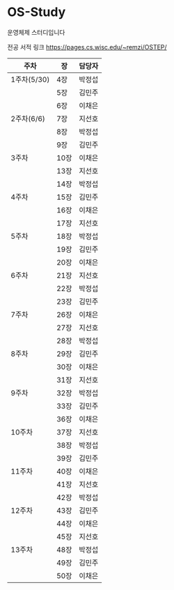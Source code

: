 # OS-Study
운영체제 스터디입니다

전공 서적 링크
https://pages.cs.wisc.edu/~remzi/OSTEP/

| 주차 | 장 | 담당자 |
| --- | --- | --- |
| 1주차(5/30) | 4장 | 박정섭 |
|  | 5장 | 김민주 |
|  | 6장 | 이채은 |
| 2주차(6/6) | 7장 | 지선호 |
|  | 8장 | 박정섭 |
|  | 9장 | 김민주 |
| 3주차 | 10장 | 이채은 |
|  | 13장 | 지선호 |
|  | 14장 | 박정섭 |
| 4주차 | 15장 | 김민주 |
|  | 16장 | 이채은 |
|  | 17장 | 지선호 |
| 5주차 | 18장 | 박정섭 |
|  | 19장 | 김민주 |
|  | 20장 | 이채은 |
| 6주차 | 21장 | 지선호 |
|  | 22장 | 박정섭 |
|  | 23장 | 김민주 |
| 7주차 | 26장 | 이채은 |
|  | 27장 | 지선호 |
|  | 28장 | 박정섭 |
| 8주차 | 29장 | 김민주 |
|  | 30장 | 이채은 |
|  | 31장 | 지선호 |
| 9주차 | 32장 | 박정섭 |
|  | 33장 | 김민주 |
|  | 36장 | 이채은 |
| 10주차 | 37장 | 지선호 |
|  | 38장 | 박정섭 |
|  | 39장 | 김민주 |
| 11주차 | 40장 | 이채은 |
|  | 41장 | 지선호 |
|  | 42장 | 박정섭 |
| 12주차 | 43장 | 김민주 |
|  | 44장 | 이채은 |
|  | 45장 | 지선호 |
| 13주차 | 48장 | 박정섭 |
|  | 49장 | 김민주 |
|  | 50장 | 이채은 |
